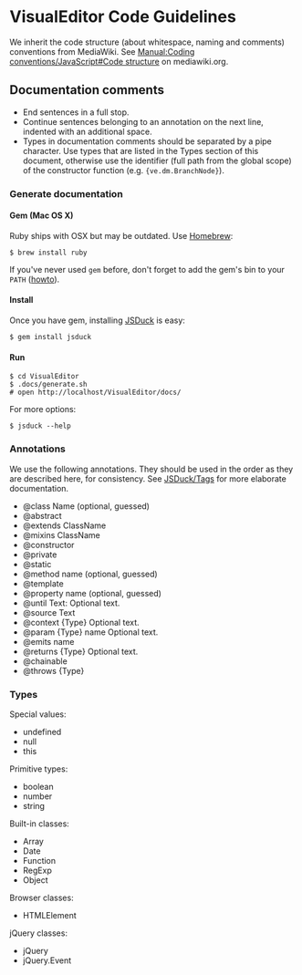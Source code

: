 # VisualEditor Code Guidelines

We inherit the code structure (about whitespace, naming and comments) conventions
from MediaWiki. See [Manual:Coding conventions/JavaScript#Code structure](https://www.mediawiki.org/wiki/Manual:Coding_conventions/JavaScript#Code_structure) on mediawiki.org.

## Documentation comments

* End sentences in a full stop.
* Continue sentences belonging to an annotation on the next line, indented with an
  additional space.
* Types in documentation comments should be separated by a pipe character. Use types
  that are listed in the Types section of this document, otherwise use the identifier
  (full path from the global scope) of the constructor function (e.g. `{ve.dm.BranchNode}`).

### Generate documentation

#### Gem (Mac OS X)
Ruby ships with OSX but may be outdated. Use [Homebrew](http://mxcl.github.com/homebrew/):
```
$ brew install ruby
```

If you've never used `gem` before, don't forget to add the gem's bin to your `PATH` ([howto](http://stackoverflow.com/a/14138490/319266)).

#### Install
Once you have gem, installing [JSDuck](https://github.com/senchalabs/jsduck) is easy:
```
$ gem install jsduck
```

#### Run
```
$ cd VisualEditor
$ .docs/generate.sh
# open http://localhost/VisualEditor/docs/
```

For more options:
```
$ jsduck --help
```

### Annotations

We use the following annotations. They should be used in the order as they are described
here, for consistency. See [JSDuck/Tags](https://github.com/senchalabs/jsduck/wiki/Tags) for more elaborate documentation.

* @class Name (optional, guessed)
* @abstract
* @extends ClassName
* @mixins ClassName
* @constructor
* @private
* @static
* @method name (optional, guessed)
* @template
* @property name (optional, guessed)
* @until Text: Optional text.
* @source Text
* @context {Type} Optional text.
* @param {Type} name Optional text.
* @emits name
* @returns {Type} Optional text.
* @chainable
* @throws {Type}

### Types

Special values:
* undefined
* null
* this

Primitive types:
* boolean
* number
* string

Built-in classes:
* Array
* Date
* Function
* RegExp
* Object

Browser classes:
* HTMLElement

jQuery classes:
* jQuery
* jQuery.Event
